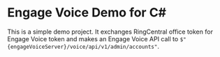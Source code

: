 # Engage Voice Demo for C#

This is a simple demo project. It exchanges RingCentral office token for Engage Voice token and makes an Engage Voice API call to `$"{engageVoiceServer}/voice/api/v1/admin/accounts"`.
